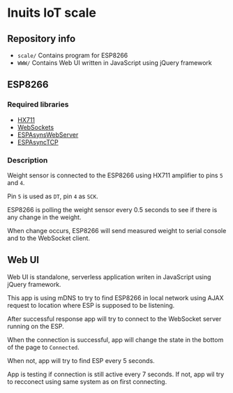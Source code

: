 # Inuits IoT scale

## Repository info

- `scale/` Contains program for ESP8266
- `WWW/` Contains Web UI written in JavaScript using jQuery framework

## ESP8266

### Required libraries

- [HX711](https://github.com/bogde/HX711)
- [WebSockets](https://github.com/Links2004/arduinoWebSockets)
- [ESPAsynsWebServer](https://github.com/me-no-dev/ESPAsyncWebServer)
- [ESPAsyncTCP](https://github.com/me-no-dev/ESPAsyncTCP)

### Description

Weight sensor is connected to the ESP8266 using HX711 amplifier to pins `5` and `4`.

Pin `5` is used as `DT`, pin `4` as `SCK`.

ESP8266 is polling the weight sensor every 0.5 seconds to see if there is any change in the weight.

When change occurs, ESP8266 will send measured weight to serial console and to the WebSocket client.

## Web UI

Web UI is standalone, serverless application writen in JavaScript using jQuery framework.

This app is using mDNS to try to find ESP8266 in local network using AJAX request to location where ESP is supposed to be listening.

After successful response app will try to connect to the WebSocket server running on the ESP.

When the connection is successful, app will change the state in the bottom of the page to `Connected`.

When not, app will try to find ESP every 5 seconds.

App is testing if connection is still active every 7 seconds. If not, app wil try to recconect using same system as on first connecting.

